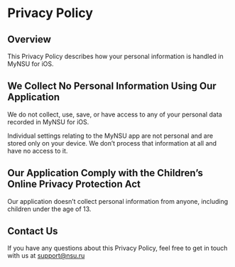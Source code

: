 # Privacy Policy

## Overview

This Privacy Policy describes how your personal information is handled in MyNSU for iOS.

## We Collect No Personal Information Using Our Application

We do not collect, use, save, or have access to any of your personal data recorded in MyNSU for iOS.

Individual settings relating to the MyNSU app are not personal and are stored only on your device. We don’t process that information at all and have no access to it.

## Our Application Comply with the Children’s Online Privacy Protection Act

Our application doesn’t collect personal information from anyone, including children under the age of 13.

## Contact Us

If you have any questions about this Privacy Policy, feel free to get in touch with us at [support@nsu.ru](mailto:support@nsu.ru?subject=%D0%9F%D1%80%D0%B8%D0%BB%D0%BE%D0%B6%D0%B5%D0%BD%D0%B8%D0%B5%20%22%D0%9C%D0%BE%D0%B9%20%D0%9D%D0%93%D0%A3%22)
